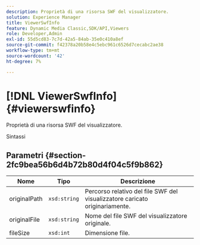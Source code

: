 ```yaml
---
description: Proprietà di una risorsa SWF del visualizzatore.
solution: Experience Manager
title: ViewerSwfInfo
feature: Dynamic Media Classic,SDK/API,Viewers
role: Developer,Admin
exl-id: 55d5cd83-7c7d-42a5-84ab-35e0c410a8ef
source-git-commit: f42378a20b58e4c5ebc961c6526d7cecabc2ae38
workflow-type: tm+mt
source-wordcount: '42'
ht-degree: 7%

---
```


# [!DNL ViewerSwfInfo]{#viewerswfinfo}

Proprietà di una risorsa SWF del visualizzatore.

Sintassi

## Parametri {#section-2fc9bea56b6d4b72b80d4f04c5f9b862}

| Nome | Tipo | Descrizione |
|---|---|---|
| originalPath | `xsd:string` | Percorso relativo del file SWF del visualizzatore caricato originariamente. |
| originalFile | `xsd:string` | Nome del file SWF del visualizzatore originale. |
| fileSize | `xsd:int` | Dimensione file. |
